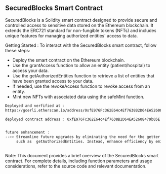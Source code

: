 ## SecuredBlocks Smart Contract
SecuredBlocks is a Solidity smart contract designed to provide secure and controlled access to sensitive data stored on the Ethereum blockchain. It extends the ERC721 standard for non-fungible tokens (NFTs) and includes unique features for managing authorized entities' access to data.

Getting Started :
To interact with the SecuredBlocks smart contract, follow these steps:

* Deploy the smart contract on the Ethereum blockchain.
* Use the grantAccess function to allow an entity (patient/hospital) to access your data.
* Use the getAuthorizedEntities function to retrieve a list of entities that have been
   granted  access to your data.
* If needed, use the revokeAccess function to revoke access from an entity.
* Mint new NFTs with associated data using the safeMint function.

```bash 
Deployed and verfified at : 
https://goerli.etherscan.io/address/0xfE976Fc362E64c4Ef7638B2D64EA52608479b05E

deployed contract address : 0xfE976Fc362E64c4Ef7638B2D64EA52608479b05E


future enhancement :
-->> Streamline future upgrades by eliminating the need for the getter function, 
     such as  getAuthorizedEntities. Instead, enhance efficiency by emitting events and utilizing indexed msg.sender.
     
```
Note: This document provides a brief overview of the SecuredBlocks smart contract. For complete details, including function parameters and usage considerations, refer to the source code and relevant documentation. 
